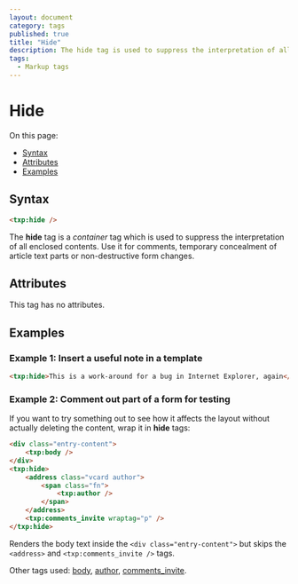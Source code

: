 ```yaml
---
layout: document
category: tags
published: true
title: "Hide"
description: The hide tag is used to suppress the interpretation of all enclosed contents.
tags:
  - Markup tags
---
```


# Hide

On this page:

* [Syntax](#syntax)
* [Attributes](#attributes)
* [Examples](#examples)

## Syntax

~~~ html
<txp:hide />
~~~

The **hide** tag is a *container* tag which is used to suppress the interpretation of all enclosed contents. Use it for comments, temporary concealment of article text parts or non-destructive form changes.

## Attributes

This tag has no attributes.

## Examples

### Example 1: Insert a useful note in a template

~~~ html
<txp:hide>This is a work-around for a bug in Internet Explorer, again</txp:hide>
~~~

### Example 2: Comment out part of a form for testing

If you want to try something out to see how it affects the layout without actually deleting the content, wrap it in **hide** tags:

~~~ html
<div class="entry-content">
    <txp:body />
</div>
<txp:hide>
    <address class="vcard author">
        <span class="fn">
            <txp:author />
        </span>
    </address>
    <txp:comments_invite wraptag="p" />
</txp:hide>
~~~

Renders the body text inside the `<div class="entry-content">` but skips the `<address>` and `<txp:comments_invite />` tags.

Other tags used: [body](body), [author](author), [comments_invite](comments-invite).
